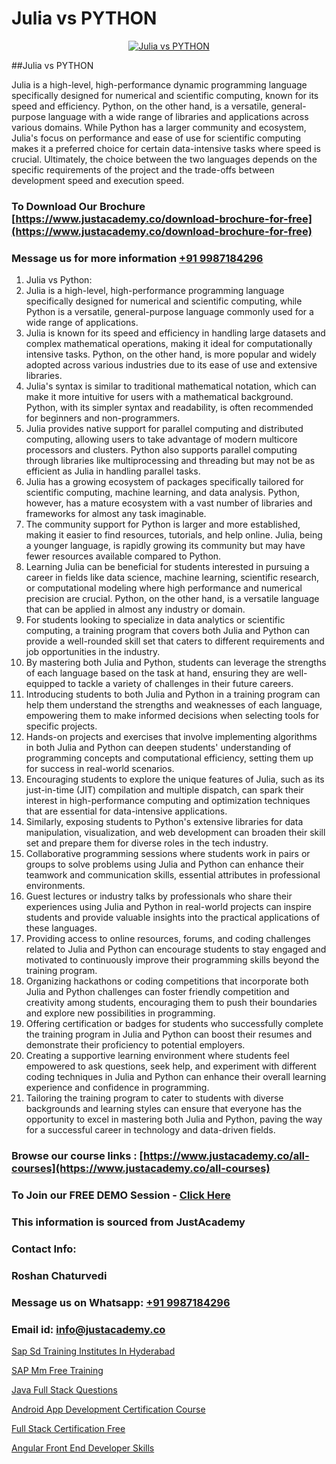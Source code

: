 # Julia vs PYTHON

<p align="center">
  <a href="https://justacademy.co/course-detail/python-training">
    <img src="https://justacademy.co/storage2/course_image/1709713400_course_image.webp" alt="Julia vs PYTHON">
  </a>
</p>
##Julia vs PYTHON

Julia is a high-level, high-performance dynamic programming language specifically designed for numerical and scientific computing, known for its speed and efficiency. Python, on the other hand, is a versatile, general-purpose language with a wide range of libraries and applications across various domains. While Python has a larger community and ecosystem, Julia's focus on performance and ease of use for scientific computing makes it a preferred choice for certain data-intensive tasks where speed is crucial. Ultimately, the choice between the two languages depends on the specific requirements of the project and the trade-offs between development speed and execution speed.
### To Download Our Brochure [https://www.justacademy.co/download-brochure-for-free](https://www.justacademy.co/download-brochure-for-free)
### Message us for more information [+91 9987184296](https://api.whatsapp.com/send?phone=919987184296)
1) Julia vs Python:
1) Julia is a high-level, high-performance programming language specifically designed for numerical and scientific computing, while Python is a versatile, general-purpose language commonly used for a wide range of applications.
2) Julia is known for its speed and efficiency in handling large datasets and complex mathematical operations, making it ideal for computationally intensive tasks. Python, on the other hand, is more popular and widely adopted across various industries due to its ease of use and extensive libraries.
3) Julia's syntax is similar to traditional mathematical notation, which can make it more intuitive for users with a mathematical background. Python, with its simpler syntax and readability, is often recommended for beginners and non-programmers.
4) Julia provides native support for parallel computing and distributed computing, allowing users to take advantage of modern multicore processors and clusters. Python also supports parallel computing through libraries like multiprocessing and threading but may not be as efficient as Julia in handling parallel tasks.
5) Julia has a growing ecosystem of packages specifically tailored for scientific computing, machine learning, and data analysis. Python, however, has a mature ecosystem with a vast number of libraries and frameworks for almost any task imaginable.
6) The community support for Python is larger and more established, making it easier to find resources, tutorials, and help online. Julia, being a younger language, is rapidly growing its community but may have fewer resources available compared to Python.
7) Learning Julia can be beneficial for students interested in pursuing a career in fields like data science, machine learning, scientific research, or computational modeling where high performance and numerical precision are crucial. Python, on the other hand, is a versatile language that can be applied in almost any industry or domain.
8) For students looking to specialize in data analytics or scientific computing, a training program that covers both Julia and Python can provide a well-rounded skill set that caters to different requirements and job opportunities in the industry.
9) By mastering both Julia and Python, students can leverage the strengths of each language based on the task at hand, ensuring they are well-equipped to tackle a variety of challenges in their future careers.
10) Introducing students to both Julia and Python in a training program can help them understand the strengths and weaknesses of each language, empowering them to make informed decisions when selecting tools for specific projects.
11) Hands-on projects and exercises that involve implementing algorithms in both Julia and Python can deepen students' understanding of programming concepts and computational efficiency, setting them up for success in real-world scenarios.
12) Encouraging students to explore the unique features of Julia, such as its just-in-time (JIT) compilation and multiple dispatch, can spark their interest in high-performance computing and optimization techniques that are essential for data-intensive applications.
13) Similarly, exposing students to Python's extensive libraries for data manipulation, visualization, and web development can broaden their skill set and prepare them for diverse roles in the tech industry.
14) Collaborative programming sessions where students work in pairs or groups to solve problems using Julia and Python can enhance their teamwork and communication skills, essential attributes in professional environments.
15) Guest lectures or industry talks by professionals who share their experiences using Julia and Python in real-world projects can inspire students and provide valuable insights into the practical applications of these languages.
16) Providing access to online resources, forums, and coding challenges related to Julia and Python can encourage students to stay engaged and motivated to continuously improve their programming skills beyond the training program.
17) Organizing hackathons or coding competitions that incorporate both Julia and Python challenges can foster friendly competition and creativity among students, encouraging them to push their boundaries and explore new possibilities in programming.
18) Offering certification or badges for students who successfully complete the training program in Julia and Python can boost their resumes and demonstrate their proficiency to potential employers.
19) Creating a supportive learning environment where students feel empowered to ask questions, seek help, and experiment with different coding techniques in Julia and Python can enhance their overall learning experience and confidence in programming.
20) Tailoring the training program to cater to students with diverse backgrounds and learning styles can ensure that everyone has the opportunity to excel in mastering both Julia and Python, paving the way for a successful career in technology and data-driven fields.

### Browse our course links : [https://www.justacademy.co/all-courses](https://www.justacademy.co/all-courses) 
### To Join our FREE DEMO Session - [Click Here](https://www.justacademy.co/register-for-course-demo)


### This information is sourced from JustAcademy
### Contact Info:
### Roshan Chaturvedi
### Message us on Whatsapp: [+91 9987184296](https://api.whatsapp.com/send?phone=919987184296)
### Email id: [info@justacademy.co](mailto:info@justacademy.co)
                
[Sap Sd Training Institutes In Hyderabad](https://www.linkedin.com/pulse/sap-sd-training-institutes-hyderabad-justacademy-kolkata-zvwle?trackingId=ocPyKJMt%2F%2FkLQhpRqrjYQw%3D%3D&lipi=urn%3Ali%3Apage%3Ad_flagship3_company_admin%3BwT%2FSog7BQk63GxhM%2BK8jSA%3D%3D)

[SAP Mm Free Training](https://www.linkedin.com/pulse/sap-mm-free-training-justacademy-bay-area-kdd5f/)

[Java Full Stack Questions](https://medium.com/@shivamja27/java-full-stack-questions-2d9450810e61)

[Android App Development Certification Course](https://medium.com/@justacademytraining/android-app-development-certification-course-43071dfd216b)

[Full Stack Certification Free](https://justacademyin.github.io/Articles/Full-Stack-Certification-Free)

[Angular Front End Developer Skills](https://justacademyin.github.io/justacademy/angular-front-end-developer-skills)

